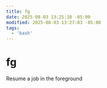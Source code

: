 ```yaml
---
title: fg
date: 2025-08-03 13:25:10 -05:00
modified: 2025-08-03 13:27:03 -05:00
tags:
  - 'bash'
---
```


# fg

Resume a job in the foreground
